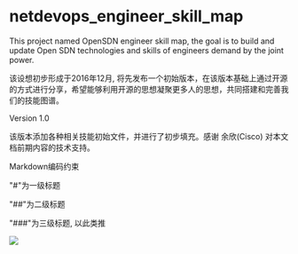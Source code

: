# netdevops_engineer_skill_map

This project named OpenSDN engineer skill map, the goal is to build and update Open SDN technologies and skills of engineers demand by the joint power.

该设想初步形成于2016年12月, 将先发布一个初始版本，在该版本基础上通过开源的方式进行分享，希望能够利用开源的思想凝聚更多人的思想，共同搭建和完善我们的技能图谱。

Version 1.0

该版本添加各种相关技能初始文件，并进行了初步填充。感谢 余欣(Cisco) 对本文档前期内容的技术支持。

Markdown编码约束

"#"为一级标题

"##"为二级标题

"###"为三级标题, 以此类推

![](http://7xnzbp.com1.z0.glb.clouddn.com/wp-content-uploads/2017/03/netdevops_engineer_skill_map_1_1.jpg)
